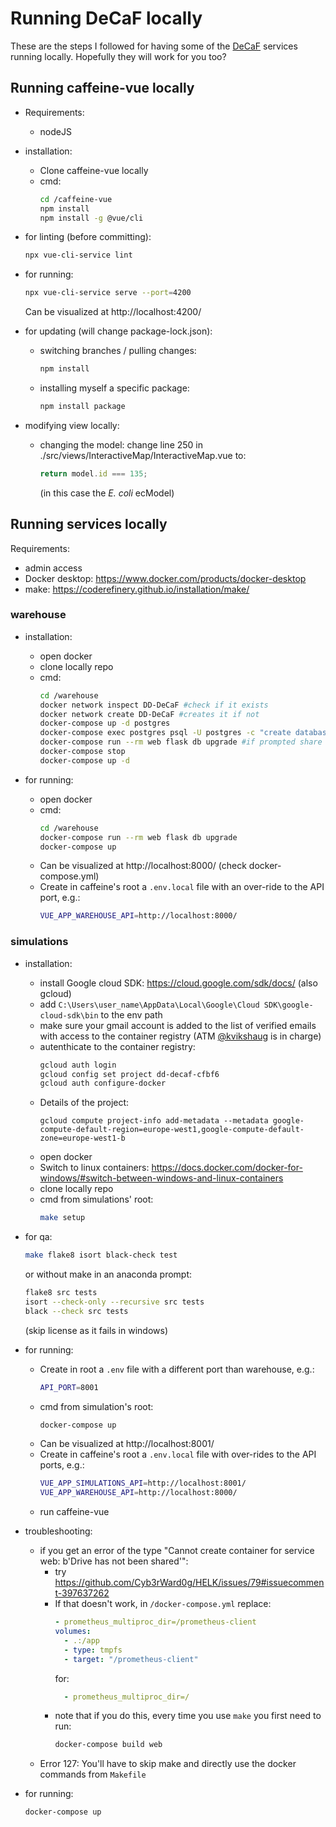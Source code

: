 # Running DeCaF locally

These are the steps I followed for having some of the [DeCaF](https://github.com/DD-DeCaF) services running locally. Hopefully they will work for you too?

## Running caffeine-vue locally

* Requirements:
  - nodeJS

* installation:
  - Clone caffeine-vue locally
  - cmd:
    ```bash
    cd /caffeine-vue
    npm install
    npm install -g @vue/cli
    ```

* for linting (before committing):
  ```bash
  npx vue-cli-service lint
  ```

* for running:
  ```bash
  npx vue-cli-service serve --port=4200
  ```
  Can be visualized at http://localhost:4200/

* for updating (will change package-lock.json):
  * switching branches / pulling changes:
    ```bash
    npm install
    ```
  * installing myself a specific package:
    ```bash
    npm install package
    ```
* modifying view locally:
  - changing the model:
    change line 250 in ./src/views/InteractiveMap/InteractiveMap.vue to:
    ```js
    return model.id === 135;
    ```
    (in this case the _E. coli_ ecModel)

## Running services locally

Requirements:

* admin access
* Docker desktop: https://www.docker.com/products/docker-desktop
* make: https://coderefinery.github.io/installation/make/

### warehouse

* installation:
  - open docker
  - clone locally repo
  - cmd:
    ```bash
    cd /warehouse
    docker network inspect DD-DeCaF #check if it exists
    docker network create DD-DeCaF #creates it if not
    docker-compose up -d postgres
    docker-compose exec postgres psql -U postgres -c "create database testing;"
    docker-compose run --rm web flask db upgrade #if prompted share access to C drive + give password to docker pop-up
    docker-compose stop
    docker-compose up -d
    ```

* for running:
  - open docker
  - cmd:
    ```bash
    cd /warehouse
    docker-compose run --rm web flask db upgrade
    docker-compose up
    ```
  - Can be visualized at http://localhost:8000/ (check docker-compose.yml)
  - Create in caffeine's root a `.env.local` file with an over-ride to the API port, e.g.:
    ```bash
    VUE_APP_WAREHOUSE_API=http://localhost:8000/
    ```

### simulations

* installation:
  - install Google cloud SDK: https://cloud.google.com/sdk/docs/ (also gcloud)
  - add `C:\Users\user_name\AppData\Local\Google\Cloud SDK\google-cloud-sdk\bin` to the env path
  - make sure your gmail account is added to the list of verified emails with access to the container registry (ATM [@kvikshaug](https://github.com/kvikshaug) is in charge)
  - autenthicate to the container registry:
    ```bash
    gcloud auth login
    gcloud config set project dd-decaf-cfbf6
    gcloud auth configure-docker
    ```
  - Details of the project:
    ```
    gcloud compute project-info add-metadata --metadata google-compute-default-region=europe-west1,google-compute-default-zone=europe-west1-b
    ```
  - open docker
  - Switch to linux containers: https://docs.docker.com/docker-for-windows/#switch-between-windows-and-linux-containers
  - clone locally repo
  - cmd from simulations' root:
    ```bash
    make setup
    ```

* for qa:
  ```bash
  make flake8 isort black-check test
  ```
  or without make in an anaconda prompt:
  ```bash
  flake8 src tests
  isort --check-only --recursive src tests
  black --check src tests
  ```
  (skip license as it fails in windows)

* for running:
  - Create in root a `.env` file with a different port than warehouse, e.g.:
    ```bash
    API_PORT=8001
    ```
  - cmd from simulation's root:
    ```bash
    docker-compose up
    ```
  - Can be visualized at http://localhost:8001/
  - Create in caffeine's root a `.env.local` file with over-rides to the API ports, e.g.:
    ```bash
    VUE_APP_SIMULATIONS_API=http://localhost:8001/
    VUE_APP_WAREHOUSE_API=http://localhost:8000/
    ```
  - run caffeine-vue

* troubleshooting:
  - if you get an error of the type "Cannot create container for service web: b'Drive has not been shared'":
    - try https://github.com/Cyb3rWard0g/HELK/issues/79#issuecomment-397637262
    - If that doesn't work, in `/docker-compose.yml` replace:
      ```yml
      - prometheus_multiproc_dir=/prometheus-client
      volumes:
        - .:/app
        - type: tmpfs
        - target: "/prometheus-client"
      ```
      for:
      ```yml
        - prometheus_multiproc_dir=/
      ```
    - note that if you do this, every time you use `make` you first need to run:
      ```bash
      docker-compose build web
      ```
  - Error 127: You'll have to skip make and directly use the docker commands from `Makefile`

* for running:

  ```bash
  docker-compose up
  ```
